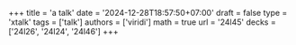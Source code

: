+++
title = 'a talk'
date = '2024-12-28T18:57:50+07:00'
draft = false
type = 'xtalk'
tags = ['talk']
authors = ['viridi']
math = true
url = '24l45'
decks = ['24l26', '24l24', '24l46']
+++
<!--more-->
